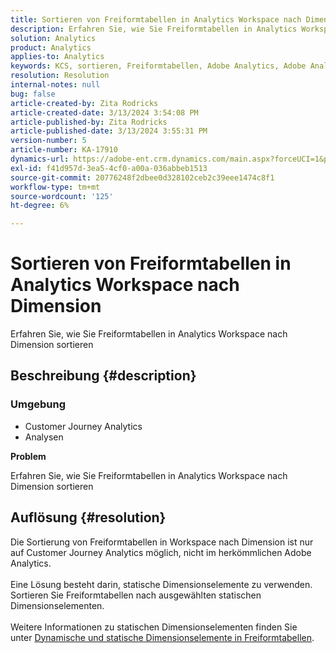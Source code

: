 ```yaml
---
title: Sortieren von Freiformtabellen in Analytics Workspace nach Dimension
description: Erfahren Sie, wie Sie Freiformtabellen in Analytics Workspace nach Dimension sortieren
solution: Analytics
product: Analytics
applies-to: Analytics
keywords: KCS, sortieren, Freiformtabellen, Adobe Analytics, Adobe Analytics Workspace, Dimension, Anleitung
resolution: Resolution
internal-notes: null
bug: false
article-created-by: Zita Rodricks
article-created-date: 3/13/2024 3:54:08 PM
article-published-by: Zita Rodricks
article-published-date: 3/13/2024 3:55:31 PM
version-number: 5
article-number: KA-17910
dynamics-url: https://adobe-ent.crm.dynamics.com/main.aspx?forceUCI=1&pagetype=entityrecord&etn=knowledgearticle&id=3bd143e9-51e1-ee11-904d-6045bd0065b6
exl-id: f41d957d-3ea5-4cf0-a00a-036abbeb1513
source-git-commit: 20776248f2dbee0d328102ceb2c39eee1474c8f1
workflow-type: tm+mt
source-wordcount: '125'
ht-degree: 6%

---
```


# Sortieren von Freiformtabellen in Analytics Workspace nach Dimension


Erfahren Sie, wie Sie Freiformtabellen in Analytics Workspace nach Dimension sortieren

## Beschreibung {#description}


### <b>Umgebung</b>

- Customer Journey Analytics
- Analysen




<b>Problem</b>

Erfahren Sie, wie Sie Freiformtabellen in Analytics Workspace nach Dimension sortieren


## Auflösung {#resolution}

Die Sortierung von Freiformtabellen in Workspace nach Dimension ist nur auf Customer Journey Analytics möglich, nicht im herkömmlichen Adobe Analytics.<br> <br>Eine Lösung besteht darin, statische Dimensionselemente zu verwenden.  Sortieren Sie Freiformtabellen nach ausgewählten statischen Dimensionselementen.<br> <br>Weitere Informationen zu statischen Dimensionselementen finden Sie unter [Dynamische und statische Dimensionselemente in Freiformtabellen](https://experienceleague.adobe.com/docs/analytics/analyze/analysis-workspace/visualizations/freeform-table/column-row-settings/manual-vs-dynamic-rows.html?lang=en).
